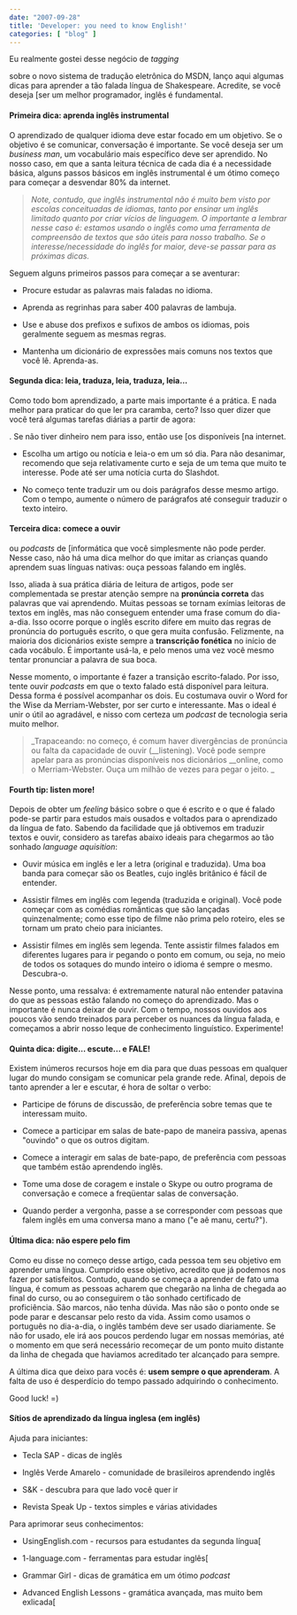 ```yaml
---
date: "2007-09-28"
title: 'Developer: you need to know English!'
categories: [ "blog" ]
---
```

Eu realmente gostei desse negócio de _tagging_

 sobre o novo sistema de tradução eletrônica do MSDN, lanço aqui algumas dicas para aprender a tão falada língua de Shakespeare. Acredite, se você deseja [ser um melhor programador, inglês é fundamental.

#### Primeira dica: aprenda inglês instrumental

O aprendizado de qualquer idioma deve estar focado em um objetivo. Se o objetivo é se comunicar, conversação é importante. Se você deseja ser um _business man_, um vocabulário mais específico deve ser aprendido. No nosso caso, em que a santa leitura técnica de cada dia é a necessidade básica, alguns passos básicos em inglês instrumental é um ótimo começo para começar a desvendar 80% da internet.

> _Note, contudo, que inglês instrumental não é muito bem visto por escolas conceituadas de idiomas, tanto por ensinar um inglês limitado quanto por criar vícios de linguagem. O importante a lembrar nesse caso é: estamos usando o inglês como uma ferramenta de compreensão de textos que são úteis para nosso trabalho. Se o interesse/necessidade do inglês for maior, deve-se passar para as próximas dicas._

Seguem alguns primeiros passos para começar a se aventurar:

	
  * Procure estudar as palavras mais faladas no idioma.

	
  * Aprenda as regrinhas para saber 400 palavras de lambuja.

	
  * Use e abuse dos prefixos e sufixos de ambos os idiomas, pois geralmente seguem as mesmas regras.

	
  * Mantenha um dicionário de expressões mais comuns nos textos que você lê. Aprenda-as.

#### Segunda dica: leia, traduza, leia, traduza, leia...

Como todo bom aprendizado, a parte mais importante é a prática. E nada melhor para praticar do que ler pra caramba, certo? Isso quer dizer que você terá algumas tarefas diárias a partir de agora:

	
. Se não tiver dinheiro nem para isso, então use [os disponíveis [na internet.

	
  * Escolha um artigo ou notícia e leia-o em um só dia. Para não desanimar, recomendo que seja relativamente curto e seja de um tema que muito te interesse. Pode até ser uma notícia curta do Slashdot.

	
  * No começo tente traduzir um ou dois parágrafos desse mesmo artigo. Com o tempo, aumente o número de parágrafos até conseguir traduzir o texto inteiro.

#### Terceira dica: comece a ouvir

 ou _podcasts_ de [informática que você simplesmente não pode perder. Nesse caso, não há uma dica melhor do que imitar as crianças quando aprendem suas línguas nativas: ouça pessoas falando em inglês.

Isso, aliada à sua prática diária de leitura de artigos, pode ser complementada se prestar atenção sempre na **pronúncia correta** das palavras que vai aprendendo. Muitas pessoas se tornam exímias leitoras de textos em inglês, mas não conseguem entender uma frase comum do dia-a-dia. Isso ocorre porque o inglês escrito difere em muito das regras de pronúncia do português escrito, o que gera muita confusão. Felizmente, na maioria dos dicionários existe sempre a **transcrição fonética** no início de cada vocábulo. É importante usá-la, e pelo menos uma vez você mesmo tentar pronunciar a palavra de sua boca.

Nesse momento, o importante é fazer a transição escrito-falado. Por isso, tente ouvir _podcasts_ em que o texto falado está disponível para leitura. Dessa forma é possível acompanhar os dois. Eu costumava ouvir o Word for the Wise da Merriam-Webster, por ser curto e interessante. Mas o ideal é unir o útil ao agradável, e nisso com certeza um _podcast_ de tecnologia seria muito melhor.

> _Trapaceando: no começo, é comum haver divergências de pronúncia ou falta da capacidade de ouvir (__listening). Você pode sempre apelar para as pronúncias disponíveis nos dicionários __online, como o Merriam-Webster. Ouça um milhão de vezes para pegar o jeito.
_

#### Fourth tip: listen more!

Depois de obter um _feeling_ básico sobre o que é escrito e o que é falado pode-se partir para estudos mais ousados e voltados para o aprendizado da língua de fato. Sabendo da facilidade que já obtivemos em traduzir textos e ouvir, considero as tarefas abaixo ideais para chegarmos ao tão sonhado _language aquisition_:

	
  * Ouvir música em inglês e ler a letra (original e traduzida). Uma boa banda para começar são os Beatles, cujo inglês britânico é fácil de entender.

	
  * Assistir filmes em inglês com legenda (traduzida e original). Você pode começar com as comédias românticas que são lançadas quinzenalmente; como esse tipo de filme não prima pelo roteiro, eles se tornam um prato cheio para iniciantes.

	
  * Assistir filmes em inglês sem legenda. Tente assistir filmes falados em diferentes lugares para ir pegando o ponto em comum, ou seja, no meio de todos os sotaques do mundo inteiro o idioma é sempre o mesmo. Descubra-o.

Nesse ponto, uma ressalva: é extremamente natural não entender patavina do que as pessoas estão falando no começo do aprendizado. Mas o importante é nunca deixar de ouvir. Com o tempo, nossos ouvidos aos poucos vão sendo treinados para perceber os nuances da língua falada, e começamos a abrir nosso leque de conhecimento linguístico. Experimente!

#### Quinta dica: digite... escute... e FALE!

Existem inúmeros recursos hoje em dia para que duas pessoas em qualquer lugar do mundo consigam se comunicar pela grande rede. Afinal, depois de tanto aprender a ler e escutar, é hora de soltar o verbo:

	
  * Participe de fóruns de discussão, de preferência sobre temas que te interessam muito.

	
  * Comece a participar em salas de bate-papo de maneira passiva, apenas "ouvindo" o que os outros digitam.

	
  * Comece a interagir em salas de bate-papo, de preferência com pessoas que também estão aprendendo inglês.

	
  * Tome uma dose de coragem e instale o Skype ou outro programa de conversação e comece a freqüentar salas de conversação.

	
  * Quando perder a vergonha, passe a se corresponder com pessoas que falem inglês em uma conversa mano a mano ("e aê manu, certu?").

#### Última dica: não espere pelo fim

Como eu disse no começo desse artigo, cada pessoa tem seu objetivo em aprender uma língua. Cumprido esse objetivo, acredito que já podemos nos fazer por satisfeitos. Contudo, quando se começa a aprender de fato uma língua, é comum as pessoas acharem que chegarão na linha de chegada ao final do curso, ou ao conseguirem o tão sonhado certificado de proficiência. São marcos, não tenha dúvida. Mas não são o ponto onde se pode parar e descansar pelo resto da vida. Assim como usamos o português no dia-a-dia, o inglês também deve ser usado diariamente. Se não for usado, ele irá aos poucos perdendo lugar em nossas memórias, até o momento em que será necessário recomeçar de um ponto muito distante da linha de chegada que haviamos acreditado ter alcançado para sempre.

A última dica que deixo para vocês é: **usem sempre o que aprenderam**. A falta de uso é desperdício do tempo passado adquirindo o conhecimento.

Good luck! =)

#### Sítios de aprendizado da língua inglesa (em inglês)

Ajuda para iniciantes:

	
  * Tecla SAP - dicas de inglês

	
  * Inglês Verde Amarelo - comunidade de brasileiros aprendendo inglês

	
  * S&K - descubra para que lado você quer ir

	
  * Revista Speak Up - textos simples e várias atividades

Para aprimorar seus conhecimentos:

	
  * UsingEnglish.com - recursos para estudantes da segunda língua[


	
  * 1-language.com - ferramentas para estudar inglês[


	
  * Grammar Girl - dicas de gramática em um ótimo _podcast_

	
  * Advanced English Lessons - gramática avançada, mas muito bem exlicada[


